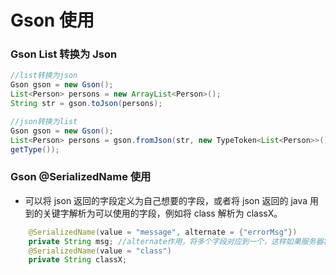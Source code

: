 Gson 使用
=======

### Gson List 转换为 Json

```java
//list转换为json
Gson gson = new Gson();  
List<Person> persons = new ArrayList<Person>();  
String str = gson.toJson(persons);  

//json转换为list
Gson gson = new Gson();  
List<Person> persons = gson.fromJson(str, new TypeToken<List<Person>>(){}.
getType());  
```

### Gson @SerializedName 使用

- 可以将 json 返回的字段定义为自己想要的字段，或者将 json 返回的 java 用到的关键字解析为可以使用的字段，例如将 class 解析为 classX。
```java
    @SerializedName(value = "message", alternate = {"errorMsg"}) 
    private String msg; //alternate作用，将多个字段对应到一个，这样如果服务器将返回字段改变的时候可以用到。
    @SerializedName(value = "class")
    private String classX;
```